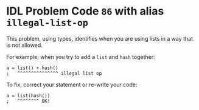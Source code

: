 # IDL Problem Code `86` with alias `illegal-list-op`

<!--@include: ./severity/disable_problem.md-->

<!--@include: ./severity/execution_error.md-->

This problem, using types, identifies when you are using lists in a way that is not allowed.

For example, when you try to add a `list` and `hash` together:

```idl
a = list() + hash()
;   ^^^^^^^^^^^^^^^ illegal list op
```

To fix, correct your statement or re-write your code:

```idl
a = list(hash())
;   ^^^^^^^^ OK!
```
